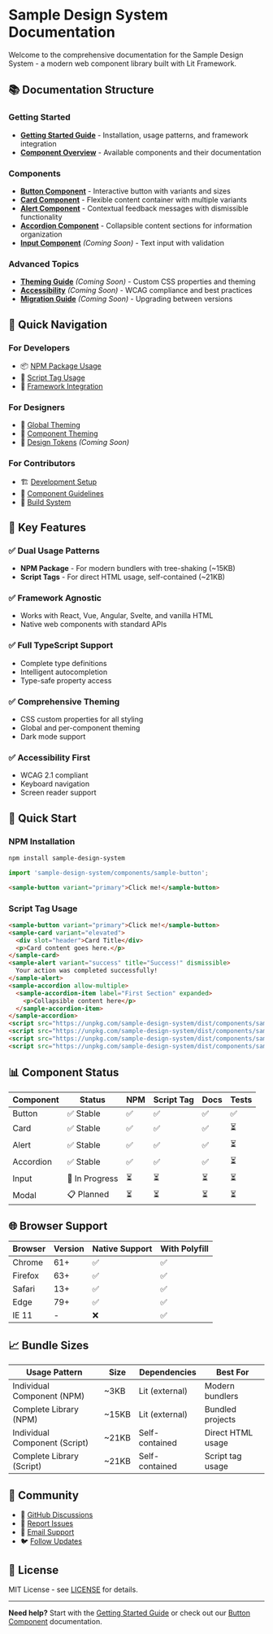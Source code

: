 # Sample Design System Documentation

Welcome to the comprehensive documentation for the Sample Design System - a modern web component library built with Lit Framework.

## 📚 Documentation Structure

### Getting Started
- **[Getting Started Guide](./getting-started.md)** - Installation, usage patterns, and framework integration
- **[Component Overview](#components)** - Available components and their documentation

### Components
- **[Button Component](./components/button.md)** - Interactive button with variants and sizes
- **[Card Component](./components/card.md)** - Flexible content container with multiple variants
- **[Alert Component](./components/alert.md)** - Contextual feedback messages with dismissible functionality
- **[Accordion Component](./components/accordion.md)** - Collapsible content sections for information organization
- **[Input Component](./components/input.md)** *(Coming Soon)* - Text input with validation

### Advanced Topics
- **[Theming Guide](./theming.md)** *(Coming Soon)* - Custom CSS properties and theming
- **[Accessibility](./accessibility.md)** *(Coming Soon)* - WCAG compliance and best practices
- **[Migration Guide](./migration.md)** *(Coming Soon)* - Upgrading between versions

## 🎯 Quick Navigation

### For Developers
- 📦 [NPM Package Usage](./getting-started.md#npm-package-installation)
- 🎯 [Script Tag Usage](./getting-started.md#script-tag-installation)
- 🔧 [Framework Integration](./getting-started.md#framework-integration)

### For Designers
- 🎨 [Global Theming](./getting-started.md#global-theming)
- 🎨 [Component Theming](./components/button.md#custom-theming)
- 📐 [Design Tokens](./theming.md) *(Coming Soon)*

### For Contributors
- 🏗️ [Development Setup](./getting-started.md#development-setup)
- 📝 [Component Guidelines](../.cursor/rules/component-development.mdc)
- 🚀 [Build System](../.cursor/rules/build-configuration.mdc)

## 🌟 Key Features

### ✅ Dual Usage Patterns
- **NPM Package** - For modern bundlers with tree-shaking (~15KB)
- **Script Tags** - For direct HTML usage, self-contained (~21KB)

### ✅ Framework Agnostic
- Works with React, Vue, Angular, Svelte, and vanilla HTML
- Native web components with standard APIs

### ✅ Full TypeScript Support
- Complete type definitions
- Intelligent autocompletion
- Type-safe property access

### ✅ Comprehensive Theming
- CSS custom properties for all styling
- Global and per-component theming
- Dark mode support

### ✅ Accessibility First
- WCAG 2.1 compliant
- Keyboard navigation
- Screen reader support

## 🚀 Quick Start

### NPM Installation
```bash
npm install sample-design-system
```

```javascript
import 'sample-design-system/components/sample-button';
```

```html
<sample-button variant="primary">Click me!</sample-button>
```

### Script Tag Usage
```html
<sample-button variant="primary">Click me!</sample-button>
<sample-card variant="elevated">
  <div slot="header">Card Title</div>
  <p>Card content goes here.</p>
</sample-card>
<sample-alert variant="success" title="Success!" dismissible>
  Your action was completed successfully!
</sample-alert>
<sample-accordion allow-multiple>
  <sample-accordion-item label="First Section" expanded>
    <p>Collapsible content here</p>
  </sample-accordion-item>
</sample-accordion>
<script src="https://unpkg.com/sample-design-system/dist/components/sample-button.js"></script>
<script src="https://unpkg.com/sample-design-system/dist/components/sample-card.js"></script>
<script src="https://unpkg.com/sample-design-system/dist/components/sample-alert.js"></script>
<script src="https://unpkg.com/sample-design-system/dist/components/sample-accordion.js"></script>
```

## 📊 Component Status

| Component | Status | NPM | Script Tag | Docs | Tests |
|-----------|--------|-----|------------|------|-------|
| Button | ✅ Stable | ✅ | ✅ | ✅ | ✅ |
| Card | ✅ Stable | ✅ | ✅ | ✅ | ⏳ |
| Alert | ✅ Stable | ✅ | ✅ | ✅ | ⏳ |
| Accordion | ✅ Stable | ✅ | ✅ | ✅ | ⏳ |
| Input | 🚧 In Progress | ⏳ | ⏳ | ⏳ | ⏳ |
| Modal | 📋 Planned | ⏳ | ⏳ | ⏳ | ⏳ |

## 🌐 Browser Support

| Browser | Version | Native Support | With Polyfill |
|---------|---------|----------------|---------------|
| Chrome | 61+ | ✅ | ✅ |
| Firefox | 63+ | ✅ | ✅ |
| Safari | 13+ | ✅ | ✅ |
| Edge | 79+ | ✅ | ✅ |
| IE 11 | - | ❌ | ✅ |

## 📈 Bundle Sizes

| Usage Pattern | Size | Dependencies | Best For |
|---------------|------|--------------|----------|
| Individual Component (NPM) | ~3KB | Lit (external) | Modern bundlers |
| Complete Library (NPM) | ~15KB | Lit (external) | Bundled projects |
| Individual Component (Script) | ~21KB | Self-contained | Direct HTML usage |
| Complete Library (Script) | ~21KB | Self-contained | Script tag usage |

## 🤝 Community

- 💬 [GitHub Discussions](https://github.com/your-org/sample-design-system/discussions)
- 🐛 [Report Issues](https://github.com/your-org/sample-design-system/issues)
- 📧 [Email Support](mailto:support@yourorg.com)
- 🐦 [Follow Updates](https://twitter.com/yourorg)

## 📄 License

MIT License - see [LICENSE](../LICENSE) for details.

---

**Need help?** Start with the [Getting Started Guide](./getting-started.md) or check out our [Button Component](./components/button.md) documentation. 